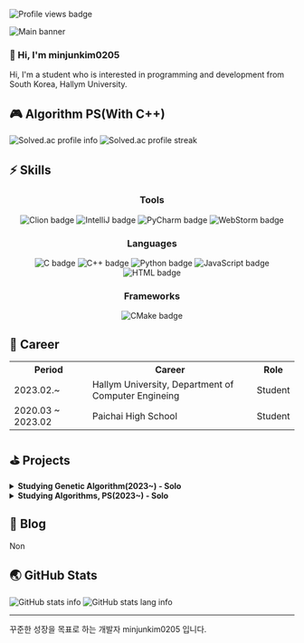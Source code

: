 <html lang="ko">
<head>
    <meta charset="utf-8">
    <title>Overview</title>
</head>
<body>
<!-- Profile views -->
<p>
    <img src="https://komarev.com/ghpvc/?username=minjunkim0205&color=dc143c" alt="Profile views badge">
</p>
<!-- Banner -->
<img src="https://capsule-render.vercel.app/api?type=soft&color=timeGradient&height=300&section=header&text=Hi!%20I'm%20minjunkim0205&fontSize=70"
     alt="Main banner">
<!-- Hello -->
<h3 align="left">👋 Hi, I'm minjunkim0205</h3>
<p align="left">
    Hi, I'm a student who is interested in programming and development from South Korea, Hallym University.
</p>
<!-- Algorithm PS -->
<h2 align="left">🎮 Algorithm PS(With C++)</h2>
<p align="left">
    <img src="https://mazassumnida.wtf/api/v2/generate_badge?boj=minjunkim0205" alt="Solved.ac profile info"/>
    <img src="https://mazandi.herokuapp.com/api?handle=minjunkim0205&theme=dark" alt="Solved.ac profile streak"/>
</p>
<!-- Skills -->
<h2 align="left">⚡ Skills</h2>
<h3 align="center"><b>Tools</b></h3>
<p align="center">
    <img src="https://img.shields.io/badge/Clion-000000?style=for-the-badge&logo=clion&logoColor=white"
         alt="Clion badge">
    <img src="https://img.shields.io/badge/IntelliJ-000000?style=for-the-badge&logo=intellijidea&logoColor=white"
         alt="IntelliJ badge">
    <img src="https://img.shields.io/badge/PyCharm-000000?style=for-the-badge&logo=pycharm&logoColor=white"
         alt="PyCharm badge">
    <img src="https://img.shields.io/badge/WebStorm-000000?style=for-the-badge&logo=webstorm&logoColor=white"
         alt="WebStorm badge">
</p>
<h3 align="center"><b>Languages</b></h3>
<p align="center">
    <img src="https://img.shields.io/badge/C-A8B9CC?style=for-the-badge&logo=c&logoColor=white" alt="C badge">
    <img src="https://img.shields.io/badge/C++-00599C?style=for-the-badge&logo=c%2B%2B&logoColor=white" alt="C++ badge">
    <img src="https://img.shields.io/badge/Python-3776AB?style=for-the-badge&logo=python&logoColor=white"
         alt="Python badge">
    <img src="https://img.shields.io/badge/JavaScript-F7DF1E?style=for-the-badge&logo=javascript&logoColor=white"
         alt="JavaScript badge">
    <img src="https://img.shields.io/badge/Html-E34F26?style=for-the-badge&logo=html5&logoColor=white" alt="HTML badge">
</p>
<h3 align="center"><b>Frameworks</b></h3>
<p align="center">
    <img src="https://img.shields.io/badge/CMake-064F8C?style=for-the-badge&logo=cmake&logoColor=white"
         alt="CMake badge">
</p>

<!-- Career -->
<h2 align="left">🚀 Career</h2>
<table border="0">
    <tr>
        <th>Period</th>
        <th>Career</th>
        <th>Role</th>
    </tr>
    <tr>
        <td>2023.02.~</td>
        <td>Hallym University, Department of Computer Engineing</td>
        <td>Student</td>
    </tr>
    <tr>
        <td>2020.03 ~ 2023.02</td>
        <td>Paichai High School</td>
        <td>Student</td>
    </tr>
</table>

<!-- Projects -->
<h2 align="left">⛳️ Projects</h2>
<details>
    <summary>
        <b>Studying Genetic Algorithm(2023~) - Solo</b>
    </summary>
    <h3 align="left">🏬 Retro-Gym</h3>
    <ul>
        <li>
            <p align="left">
                <img src="https://img.shields.io/badge/Python-3776AB?style=flat-square&logo=python&logoColor=white"
                    alt="Python badge">
            </p>
        </li>
        <li>
            <p align="left">
                <a href="https://github.com/minjunkim0205/GeneticAlgorithmMario">💻 Genetic Algorithm Mario
                    Repository</a>
            </p>
        </li>
    </ul>
</details>
<details>
    <summary>
        <b>Studying Algorithms, PS(2023~) - Solo</b>
    </summary>
    <h3 align="left">🏬 Baekjoon</h3>
    <ul>
        <li>
            <p align="left">
                <img src="https://img.shields.io/badge/C++-00599C?flat-square&logo=c%2B%2B&logoColor=white"
                     alt="C++ badge">
                <img src="https://mazassumnida.wtf/api/mini/generate_badge?boj=minjunkim0205"
                     alt="Solved.ac profile mini info">
            </p>
        </li>
        <li>
            <p align="left">
                <a href="https://github.com/minjunkim0205/BaekjoonProblemSolving">💻 Baekjoon Problem Solving
                    Repository</a>
            </p>
        </li>
        <li>
            <p align="left">
                1일 1문제 이상 해결
            </p>
        </li>
    </ul>
</details>
<!-- Blog -->
<h2 align="left">📖 Blog</h2>
<p align="left">
    Non
</p>
<!-- GitHub Stats -->
<h2 align="left">🌏 GitHub Stats</h2>
<p align="left">
    <img src="https://github-readme-stats.vercel.app/api?username=minjunkim0205&show_icons=true&theme=dark" alt="GitHub stats info">
    <img src="https://github-readme-stats.vercel.app/api/top-langs/?username=minjunkim0205&layout=compact&theme=dark" alt="GitHub stats lang info">
</p>
<!-- I -->
<hr>
<p align="left">
    꾸준한 성장을 목표로 하는 개발자 minjunkim0205 입니다.
</p>
</body>
</html>
